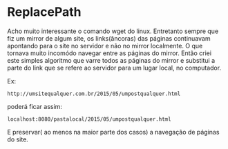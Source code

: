 # ReplacePath

Acho muito interessante o comando wget do linux. Entretanto sempre que fiz um mirror de algum site, os links(âncoras) das páginas continuavam apontando para o site no servidor e não no mirror localmente. O que tornava muito incomódo navegar entre as páginas do mirror.
Então criei este simples algoritmo que varre todos as páginas do mirror e substitui a parte do link que se refere ao servidor para um lugar local, no computador.

Ex: 

    http://umsitequalquer.com.br/2015/05/umpostqualquer.html 
    
poderá ficar assim: 

    localhost:8080/pastalocal/2015/05/umpostqualquer.html

E preservar( ao menos na maior parte dos casos) a navegação de páginas do site.
